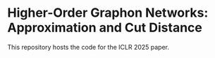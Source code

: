 # Higher-Order Graphon Networks: Approximation and Cut Distance

This repository hosts the code for the ICLR 2025 paper.
